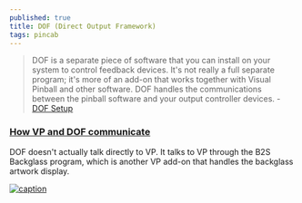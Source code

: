```yaml
---
published: true
title: DOF (Direct Output Framework)
tags: pincab
---
```

> DOF is a separate piece of software that you can install on your system to control feedback devices. It's not really a full separate program; it's more of an add-on that works together with Visual Pinball and other software. DOF handles the communications between the pinball software and your output controller devices. - [DOF Setup](http://mjrnet.org/pinscape/BuildGuideV2/BuildGuide.php?sid=DOF)


### [How VP and DOF communicate](http://mjrnet.org/pinscape/BuildGuideV2/BuildGuide.php?sid=DOF)

DOF doesn't actually talk directly to VP. It talks to VP through the B2S Backglass program, which is another VP add-on that handles the backglass artwork display. 

[![caption](http://mjrnet.org/pinscape/BuildGuideV2/DOF-comm-path.png)](http://mjrnet.org/pinscape/BuildGuideV2/BuildGuide.php?sid=DOF)
